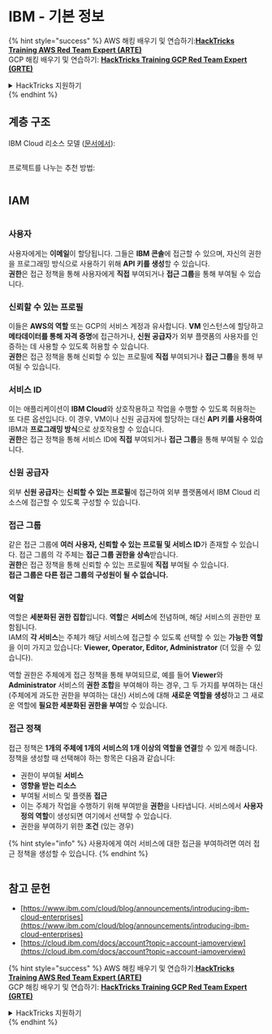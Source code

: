 # IBM - 기본 정보

{% hint style="success" %}
AWS 해킹 배우기 및 연습하기:<img src="../../.gitbook/assets/image (1).png" alt="" data-size="line">[**HackTricks Training AWS Red Team Expert (ARTE)**](https://training.hacktricks.xyz/courses/arte)<img src="../../.gitbook/assets/image (1).png" alt="" data-size="line">\
GCP 해킹 배우기 및 연습하기: <img src="../../.gitbook/assets/image (2).png" alt="" data-size="line">[**HackTricks Training GCP Red Team Expert (GRTE)**<img src="../../.gitbook/assets/image (2).png" alt="" data-size="line">](https://training.hacktricks.xyz/courses/grte)

<details>

<summary>HackTricks 지원하기</summary>

* [**구독 계획**](https://github.com/sponsors/carlospolop) 확인하기!
* **💬 [**Discord 그룹**](https://discord.gg/hRep4RUj7f) 또는 [**텔레그램 그룹**](https://t.me/peass)에 참여하거나 **Twitter** 🐦 [**@hacktricks\_live**](https://twitter.com/hacktricks\_live)**를 팔로우하세요.**
* **[**HackTricks**](https://github.com/carlospolop/hacktricks) 및 [**HackTricks Cloud**](https://github.com/carlospolop/hacktricks-cloud) 깃허브 리포지토리에 PR을 제출하여 해킹 팁을 공유하세요.**

</details>
{% endhint %}

## 계층 구조

IBM Cloud 리소스 모델 ([문서에서](https://www.ibm.com/blog/announcement/introducing-ibm-cloud-enterprises/)):

<figure><img src="../../.gitbook/assets/image (225).png" alt=""><figcaption></figcaption></figure>

프로젝트를 나누는 추천 방법:

<figure><img src="../../.gitbook/assets/image (239).png" alt=""><figcaption></figcaption></figure>

## IAM

<figure><img src="../../.gitbook/assets/image (266).png" alt=""><figcaption></figcaption></figure>

### 사용자

사용자에게는 **이메일**이 할당됩니다. 그들은 **IBM 콘솔**에 접근할 수 있으며, 자신의 권한을 프로그래밍 방식으로 사용하기 위해 **API 키를 생성**할 수 있습니다.\
**권한**은 접근 정책을 통해 사용자에게 **직접** 부여되거나 **접근 그룹**을 통해 부여될 수 있습니다.

### 신뢰할 수 있는 프로필

이들은 **AWS의 역할** 또는 GCP의 서비스 계정과 유사합니다. **VM** 인스턴스에 할당하고 **메타데이터를 통해 자격 증명**에 접근하거나, **신원 공급자**가 외부 플랫폼의 사용자를 인증하는 데 사용할 수 있도록 허용할 수 있습니다.\
**권한**은 접근 정책을 통해 신뢰할 수 있는 프로필에 **직접** 부여되거나 **접근 그룹**을 통해 부여될 수 있습니다.

### 서비스 ID

이는 애플리케이션이 **IBM Cloud**와 상호작용하고 작업을 수행할 수 있도록 허용하는 또 다른 옵션입니다. 이 경우, VM이나 신원 공급자에 할당하는 대신 **API 키를 사용하여** IBM과 **프로그래밍 방식**으로 상호작용할 수 있습니다.\
**권한**은 접근 정책을 통해 서비스 ID에 **직접** 부여되거나 **접근 그룹**을 통해 부여될 수 있습니다.

### 신원 공급자

외부 **신원 공급자**는 **신뢰할 수 있는 프로필**에 접근하여 외부 플랫폼에서 IBM Cloud 리소스에 접근할 수 있도록 구성할 수 있습니다.

### 접근 그룹

같은 접근 그룹에 **여러 사용자, 신뢰할 수 있는 프로필 및 서비스 ID**가 존재할 수 있습니다. 접근 그룹의 각 주체는 **접근 그룹 권한을 상속**받습니다.\
**권한**은 접근 정책을 통해 신뢰할 수 있는 프로필에 **직접** 부여될 수 있습니다.\
**접근 그룹은 다른 접근 그룹의 구성원이 될 수 없습니다.**

### 역할

역할은 **세분화된 권한 집합**입니다. **역할**은 **서비스**에 전념하며, 해당 서비스의 권한만 포함됩니다.\
IAM의 **각 서비스**는 주체가 해당 서비스에 접근할 수 있도록 선택할 수 있는 **가능한 역할**을 이미 가지고 있습니다: **Viewer, Operator, Editor, Administrator** (더 있을 수 있습니다).

역할 권한은 주체에게 접근 정책을 통해 부여되므로, 예를 들어 **Viewer**와 **Administrator** 서비스의 **권한 조합**을 부여해야 하는 경우, 그 두 가지를 부여하는 대신 (주체에게 과도한 권한을 부여하는 대신) 서비스에 대해 **새로운 역할을 생성**하고 그 새로운 역할에 **필요한 세분화된 권한을 부여**할 수 있습니다.

### 접근 정책

접근 정책은 **1개의 주체에 1개의 서비스의 1개 이상의 역할을 연결**할 수 있게 해줍니다.\
정책을 생성할 때 선택해야 하는 항목은 다음과 같습니다:

* 권한이 부여될 **서비스**
* **영향을 받는 리소스**
* 부여될 서비스 및 플랫폼 **접근**
* 이는 주체가 작업을 수행하기 위해 부여받을 **권한**을 나타냅니다. 서비스에서 **사용자 정의 역할**이 생성되면 여기에서 선택할 수 있습니다.
* 권한을 부여하기 위한 **조건** (있는 경우)

{% hint style="info" %}
사용자에게 여러 서비스에 대한 접근을 부여하려면 여러 접근 정책을 생성할 수 있습니다.
{% endhint %}

<figure><img src="../../.gitbook/assets/image (248).png" alt=""><figcaption></figcaption></figure>

## 참고 문헌

* [https://www.ibm.com/cloud/blog/announcements/introducing-ibm-cloud-enterprises](https://www.ibm.com/cloud/blog/announcements/introducing-ibm-cloud-enterprises)
* [https://cloud.ibm.com/docs/account?topic=account-iamoverview](https://cloud.ibm.com/docs/account?topic=account-iamoverview)

{% hint style="success" %}
AWS 해킹 배우기 및 연습하기:<img src="../../.gitbook/assets/image (1).png" alt="" data-size="line">[**HackTricks Training AWS Red Team Expert (ARTE)**](https://training.hacktricks.xyz/courses/arte)<img src="../../.gitbook/assets/image (1).png" alt="" data-size="line">\
GCP 해킹 배우기 및 연습하기: <img src="../../.gitbook/assets/image (2).png" alt="" data-size="line">[**HackTricks Training GCP Red Team Expert (GRTE)**<img src="../../.gitbook/assets/image (2).png" alt="" data-size="line">](https://training.hacktricks.xyz/courses/grte)

<details>

<summary>HackTricks 지원하기</summary>

* [**구독 계획**](https://github.com/sponsors/carlospolop) 확인하기!
* **💬 [**Discord 그룹**](https://discord.gg/hRep4RUj7f) 또는 [**텔레그램 그룹**](https://t.me/peass)에 참여하거나 **Twitter** 🐦 [**@hacktricks\_live**](https://twitter.com/hacktricks\_live)**를 팔로우하세요.**
* **[**HackTricks**](https://github.com/carlospolop/hacktricks) 및 [**HackTricks Cloud**](https://github.com/carlospolop/hacktricks-cloud) 깃허브 리포지토리에 PR을 제출하여 해킹 팁을 공유하세요.**

</details>
{% endhint %}
